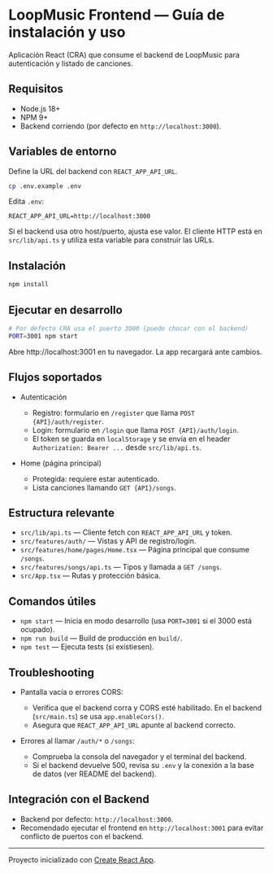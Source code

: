 # LoopMusic Frontend — Guía de instalación y uso

Aplicación React (CRA) que consume el backend de LoopMusic para autenticación y listado de canciones.

## Requisitos

- Node.js 18+
- NPM 9+
- Backend corriendo (por defecto en `http://localhost:3000`).

## Variables de entorno

Define la URL del backend con `REACT_APP_API_URL`.

```bash
cp .env.example .env
```

Edita `.env`:

```env
REACT_APP_API_URL=http://localhost:3000
```

Si el backend usa otro host/puerto, ajusta ese valor. El cliente HTTP está en `src/lib/api.ts` y utiliza esta variable para construir las URLs.

## Instalación

```bash
npm install
```

## Ejecutar en desarrollo

```bash
# Por defecto CRA usa el puerto 3000 (puede chocar con el backend)
PORT=3001 npm start
```

Abre http://localhost:3001 en tu navegador. La app recargará ante cambios.

## Flujos soportados

- Autenticación
  - Registro: formulario en `/register` que llama `POST {API}/auth/register`.
  - Login: formulario en `/login` que llama `POST {API}/auth/login`.
  - El token se guarda en `localStorage` y se envía en el header `Authorization: Bearer ...` desde `src/lib/api.ts`.

- Home (página principal)
  - Protegida: requiere estar autenticado.
  - Lista canciones llamando `GET {API}/songs`.

## Estructura relevante

- `src/lib/api.ts` — Cliente fetch con `REACT_APP_API_URL` y token.
- `src/features/auth/` — Vistas y API de registro/login.
- `src/features/home/pages/Home.tsx` — Página principal que consume `/songs`.
- `src/features/songs/api.ts` — Tipos y llamada a `GET /songs`.
- `src/App.tsx` — Rutas y protección básica.

## Comandos útiles

- `npm start` — Inicia en modo desarrollo (usa `PORT=3001` si el 3000 está ocupado).
- `npm run build` — Build de producción en `build/`.
- `npm test` — Ejecuta tests (si existiesen).

## Troubleshooting

- Pantalla vacía o errores CORS:
  - Verifica que el backend corra y CORS esté habilitado. En el backend (`src/main.ts`) se usa `app.enableCors()`.
  - Asegura que `REACT_APP_API_URL` apunte al backend correcto.

- Errores al llamar `/auth/*` o `/songs`:
  - Comprueba la consola del navegador y el terminal del backend.
  - Si el backend devuelve 500, revisa su `.env` y la conexión a la base de datos (ver README del backend).

## Integración con el Backend

- Backend por defecto: `http://localhost:3000`.
- Recomendado ejecutar el frontend en `http://localhost:3001` para evitar conflicto de puertos con el backend.

---

Proyecto inicializado con [Create React App](https://github.com/facebook/create-react-app).
